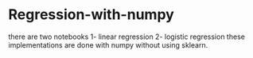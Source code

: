 # Regression-with-numpy
there are two notebooks
1- linear regression
2- logistic regression
these implementations are done with numpy without using sklearn.
